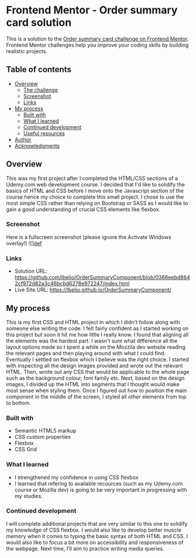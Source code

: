 # Frontend Mentor - Order summary card solution

This is a solution to the [Order summary card challenge on Frontend Mentor](https://www.frontendmentor.io/challenges/order-summary-component-QlPmajDUj). Frontend Mentor challenges help you improve your coding skills by building realistic projects. 

## Table of contents

- [Overview](#overview)
  - [The challenge](#the-challenge)
  - [Screenshot](#screenshot)
  - [Links](#links)
- [My process](#my-process)
  - [Built with](#built-with)
  - [What I learned](#what-i-learned)
  - [Continued development](#continued-development)
  - [Useful resources](#useful-resources)
- [Author](#author)
- [Acknowledgments](#acknowledgments)

## Overview

This was my first project after I completed the HTML/CSS sections of a Udemy.com web development course.
I decided that I'd like to solidify the basics of HTML and CSS before I move onto the Javascript section of the course hence my choice to complete this small project. 
I chose to use the most simple CSS rather than relying on Bootstrap or SASS as I would like to gain a good understanding of crucial CSS elements like flexbox. 

### Screenshot

Here is a fullscreen screenshot (please ignore the Activate Windows overlay!) ![][def](./OrderSummaryComponent.jpg)

### Links

- Solution URL: https://github.com/lbelio/OrderSummaryComponent/blob/0366eebd8642cf972d82a3c46bcbd6278e972247/index.html
- Live Site URL: https://lbelio.github.io/OrderSummaryComponent/

## My process

This is my first CSS and HTML project in which I didn't follow along with someone else writing the code. I felt fairly confident as I started working on this project but soon it hit me how little I really know. I found that aligning all the elements was the hardest part. I wasn't sure what difference all the layout options made so I spent a while on the Mozzila dev website reading the relevant pages and then playing around with what I could find. Eventually I settled on flexbox which I believe was the right choice. 
I started with inspecting all the design images provided and wrote out the relevant HTML. Then, wrote out any CSS that would be applicable to the whole page such as the background colour, font family etc. Next, based on the design images, I divided up the HTML into segments that I thought would make most sense when styling them. 
Once I figured out how to position the main component in the middle of the screen, I styled all other elements from top to bottom.

### Built with

- Semantic HTML5 markup
- CSS custom properties
- Flexbox
- CSS Grid

### What I learned

- I strengthened my confidence in using CSS flexbox
- I learned that refering to available recources (such as my Udemy.com course or Mozilla dev) is going to be very important in progressing with my studies. 

### Continued development

I will complete additional projects that are very similar to this one to solidify my knowledge of CSS flexbox. 
I would also like to develop better muscle memory when it comes to typing the basic syntax of both HTML and CSS.
I would also like to focus a bit more on accessibility and responsiveness of the webpage. Next time, I’ll aim to practice writing media queries.
